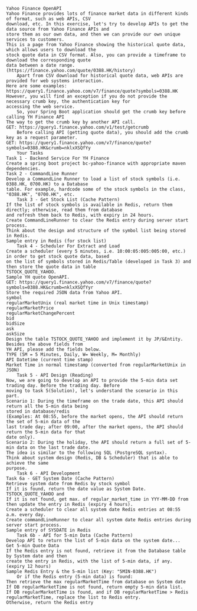 	Yahoo Finance OpenAPI
	Yahoo Finance provides lots of finance market data in different kinds of format, such as web APIs, CSV
	download, etc. In this exercise, let's try to develop APIs to get the data source from Yahoo Finance APIs and
	store them as our own data, and then we can provide our own unique services to customers.
	This is a page from Yahoo Finance showing the historical quote data, which allows users to download the
	stock quote data in CSV format. Also, you can provide a timeframe to download the corresponding quote
	data between a date range. (https://finance.yahoo.com/quote/0388.HK/history)
    	Apart from CSV download for historical quote data, web APIs are provided for web systems interaction.
	Here are some examples:
	https://query1.finance.yahoo.com/v7/finance/quote?symbols=0388.HK
	However, you will find an exception if you do not provide the necessary crumb key, the authentication key for
	accessing the web service.
    	So, your Spring Boot application should get the crumb key before calling YH Finance API
	The way to get the crumb key by another API call.
	GET: https://query1.finance.yahoo.com/v1/test/getcrumb
    	Before calling API (getting quote data), you should add the crumb key as a request parameter.
	GET: https://query1.finance.yahoo.com/v7/finance/quote?symbols=0388.HK&crumb=nklxXSQfYy
    	Your Tasks
	Task 1 - Backend Service For YH Finance
	Create a spring boot project bc-yahoo-finance with appropriate maven dependencies.
	Task 2 - CommandLine Runner
	Develop a CommandLine Runner to load a list of stock symbols (i.e. 0388.HK, 0700.HK) to a Database
	table. For example, hardcode some of the stock symbols in the class, "0388.HK", "0700.HK", etc.
    	Task 3 - Get Stock List (Cache Pattern)
	If the list of stock symbols is available in Redis, return them directly; otherwise, read them from database
	and refresh them back to Redis, with expiry in 24 hours.
	Create CommandLineRunner to clear the Redis entry during server start process.
	Think about the design and structure of the symbol list being stored in Redis.
	Sample entry in Redis (for stock list)
    	Task 4 - Scheduler For Extract and Load
	Create a scheduler (every 5 minutes, i.e. 10:00:05:005:005:00, etc.) in order to get stock quote data, based
	on the list of symbols stored in Redis/Table (developed in Task 3) and then store the quote data in table
	TSTOCK_QUOTE_YAHOO.
	Sample YH quote OpenAPI.
	GET: https://query1.finance.yahoo.com/v7/finance/quote?symbols=0388.HK&crumb=nklxXSQfYyr
	Store the required JSON data from Yahoo API.
	symbol
	regularMarketUnix (real market time in Unix timestamp)
	regularMarketPrice
	regularMarketChangePercent
	bid
	bidSize
	ask
	askSize
	Design the table TSTOCK_QUOTE_YAHOO and implement it by JP/&Entity. Besides the above fields from
	YH API, please add the fields below.
	TYPE (5M = 5 Minutes, Daily, W= Weekly, M= Monthly)
	API Datetime (current time stamp)
	Market Time in normal timestamp (converted from regularMarketUnix in JSON)
    	Task 5 - API Design (Reading)
	Now, we are going to develop an API to provide the 5-min data set trading day. Before the trading day. Before
	moving to task 5(Solution), let's understand the scenario in this part.
	Scenario 1: During the timeframe on the trade date, this API should return all the 5-min data being
	stored in database/redis
	(Examples: At 08:55, before the market opens, the API should return the set of 5-min data of the
	last trade day; after 09:00, after the market opens, the API should return the 5-min data for that
	date only).
	Scenario 2: During the holiday, the API should return a full set of 5-min data on the last trade date.
	The idea is similar to the following SQL (PostgreSQL syntax).
	Think about system design (Redis, DB & Scheduler) that is able to achieve the same
	purpose.
    	Task 6 - API Development
	Task 6a - GET System Date (Cache Pattern)
	Retrieve system date from Redis by stock symbol
	If it is found, return the date value as System Date.
	TSTOCK_QUOTE_YAHOO and
	If it is not found, get max. of regular_market_time in YYY-MM-DD from
	then update the entry in Redis (expiry 4 hours).
	Create a scheduler to clear all system date Redis entries at 08:55 a.m. every day.
	Create commandLineRunner to clear all system date Redis entries during server start process.
	Sample entry of SYSDATE in Redis
    	Task 6b - API for 5-min Data (Cache Pattern)
	Develop API to return the list of 5-min data on the system date...
	Get 5-min Quote Data
	If the Redis entry is not found, retrieve it from the Database table by System date and then
	create the entry in Redis, with the list of 5-min data, if any. (expiry 12 hours)
	Sample Redis Entry & the 5-min list (Key: "5MIN-0388.HK")
    	Or if the Redis entry (5-min data) is found:
	Then retrieve the max regularMarketTime from database on System date
	If DB regularMarketTime is not found, return empty 5-min data list.
	If DB regularMarketTime is found, and if DB regularMarketTime > Redis
	regularMarketTime, replace the list to Redis entry.
	Otherwise, return the Redis entry

